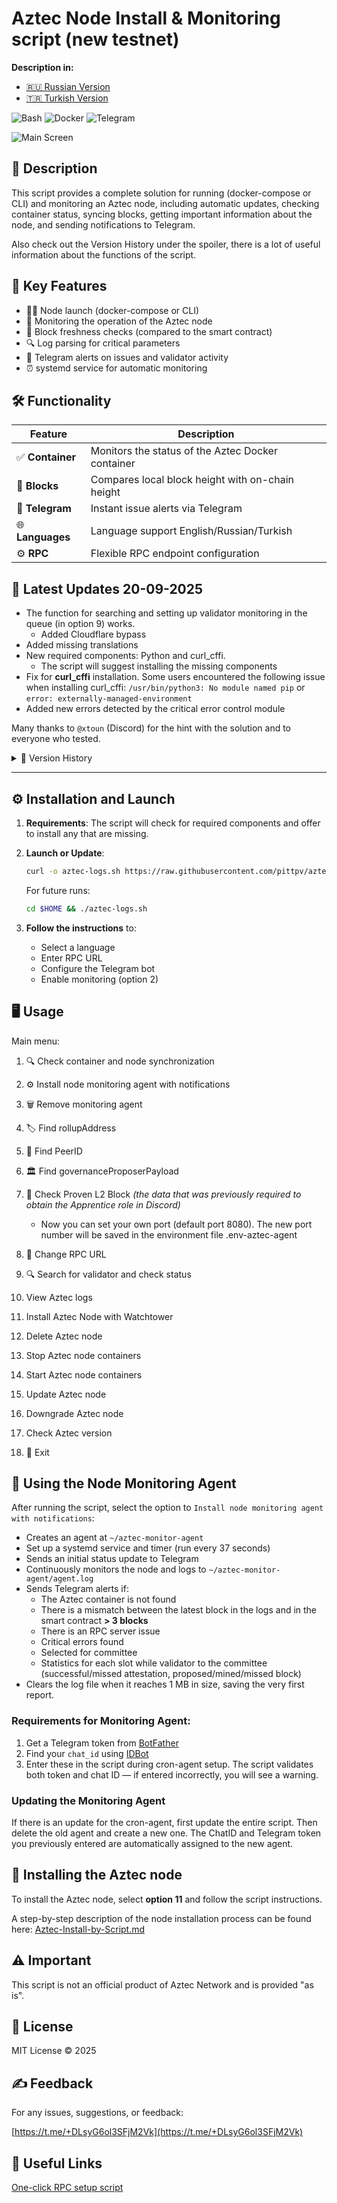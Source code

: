 # Aztec Node Install & Monitoring script (new testnet)

**Description in:**
- [🇷🇺 Russian Version](https://github.com/pittpv/aztec-monitoring-script/blob/main/ "Русская версия описания")
- [🇹🇷 Turkish Version](https://github.com/pittpv/aztec-monitoring-script/blob/main/tr/ "Turkish version of description")

![Bash](https://img.shields.io/badge/Bash-5.2-blue)
![Docker](https://img.shields.io/badge/Docker-20.10+-blue)
![Telegram](https://img.shields.io/badge/Telegram-API-blue)

![Main Screen](https://raw.githubusercontent.com/pittpv/aztec-monitoring-script/main/other/img-en-2025-05-25-05-44-01.png)

## 📝 Description

This script provides a complete solution for running (docker-compose or CLI) and monitoring an Aztec node, including automatic updates, checking container status, syncing blocks, getting important information about the node, and sending notifications to Telegram.

Also check out the Version History under the spoiler, there is a lot of useful information about the functions of the script.

## 🌟 Key Features

* 🏃🏻‍ Node launch (docker-compose or CLI)
* 🐳 Monitoring the operation of the Aztec node
* 🔗 Block freshness checks (compared to the smart contract)
* 🔍 Log parsing for critical parameters
* 📨 Telegram alerts on issues and validator activity
* ⏰ systemd service for automatic monitoring

## 🛠️ Functionality

| Feature          | Description                                       |
| ---------------- | ------------------------------------------------- |
| ✅ **Container**  | Monitors the status of the Aztec Docker container |
| 🔄 **Blocks**    | Compares local block height with on-chain height  |
| 🤖 **Telegram**  | Instant issue alerts via Telegram                 |
| 🌐 **Languages** | Language support English/Russian/Turkish                  |
| ⚙️ **RPC**       | Flexible RPC endpoint configuration               |

## 📌 Latest Updates 20-09-2025
- The function for searching and setting up validator monitoring in the queue (in option 9) works.
  - Added Cloudflare bypass  
- Added missing translations  
- New required components: Python and curl_cffi.
  - The script will suggest installing the missing components
- Fix for **curl_cffi** installation. Some users encountered the following issue when installing curl_cffi: `/usr/bin/python3: No module named pip` or `error: externally-managed-environment`
- Added new errors detected by the critical error control module

Many thanks to `@xtoun` (Discord) for the hint with the solution and to everyone who tested.


<details>
<summary>📅 Version History</summary>

### 17-09-2025
- Full support for the new network and testnet.
- New node installation script.
  - Automatic creation of YML key files for web3signer.
  - Installation and launch of web3signer.
  - Automatic creation of keystore.json key schema.
  - Support for multi-validator mode (up to 10 per node).
  - Ability to assign one common publisher address for all validators or have each use its own address (same as attester).
  - All previous features (automatic installation of required software, port checks, ability to assign custom ports, validations).
- New monitoring agent script for the node (option 2).
  - New Telegram notifications with slot-by-slot statistics including all status types (✅ attestation, ❌ attestation, ⛏️ Block mined, 📤 Block proposed, ⚠️ Block missed).
  - Support for multi-validator mode (statistics for all validators that joined the committee), as well as single-validator mode.
  - DEBUG mode – allows receiving highly detailed monitoring logs. Log is written to /root/aztec-monitor-agent/agent.log. To enable, set DEBUG=true in /root/.env-aztec-agent (default is false).
  - Checks run exactly on a systemd timer every 37 seconds (approximate duration of one slot) – you won’t miss any status!
  - All previous features (sync control, critical error detection, quick log view, automatic updates, downgrade function, container management, and more).
- New script for searching and verifying validators directly in Rollup and GSE contracts (option 9).
  - Fast validator search and status check.
  - Supports checking multiple validators in a single request.
  - Exact number of active validators in the network.
  - Always up-to-date information.
- Updated script version control function. Now short descriptions of new versions and updates are shown.
- Added new errors detected by the critical error control module, with details on how to fix them and Telegram notifications.
- Minor improvements to other features

### 21-08-2025
- Updated PeerID search function (restored function operation + new features)
    - The script finds the node's PeerID in the logs
    - Searches among current data on Nethermind.io
    - If not found in current Nethermind.io data, searches in the archive
- Updated cron agent creation function
    - Now in the committee inclusion notification, you can click on the validator address and go to its page on dashtec.xyz
- Updated Aztec node installation script
    - Added ufw activity check.
    - If ufw is active, rules for ports 8080 and 40400 are added, otherwise rules are not added.

### 06-08-2025
- The validator queue check function has been restored.

### 02-08-2025
- Updated the validator committee inclusion check function (restored function operation)
    - Multiple validator addresses can be specified

### 01-08-2025
- Updated the validator check script. Added check modes.
    - Fast processing - high CPU load
    - Slow processing - no CPU load
- Aztec node version check moved to a separate menu item to avoid wasting time during script loading.

### 29-07-2025
- Added the Aztec Node Update function. The function updates the node instantly without waiting for automatic updates from Watchtower.
    - Also use this option if you performed a downgrade and need to revert back.
    - Checks `docker-compose.yml` and replaces the tag with `latest`
- Added the Aztec Node Downgrade function. The function shows all node versions from Docker Hub, allowing rollback to any selected version from the list.
    - Selection of desired version
    - Updating the `docker-compose.yml` file
    - Stopping, downloading and launching containers

### 28-07-2025
- Updated the Aztec node installation script with Watchtower. During installation, the script will ask, "Do you want to run multiple validators? (y/n)"
    - Installation in multivalidator mode (up to 10 validators per node)
    - Installation in single-validator mode

### 21-07-2025
- Updated node launch command in CLI (validatorPrivateKey**s**) for node version 1.1.0 and above
- Added function to check for old screen sessions with node in CLI and delete them before creating a new session.
- Rollup contract address updated.

### 15-07-2025
- Improved the Telegram notification system **for validators**. Thanks for the idea @malbur187 (Discord)
    - When setting up the node monitoring cron agent, you can now choose which notifications to receive: only errors or also committee selection and block creation alerts.
    - The selection is saved in `.env-aztec-agent` and applied during subsequent agent recreations. To modify it, edit the `.env-aztec-agent` file.
- Added critical error detection. If a critical error is found in the node logs, a Telegram notification will be sent.
    - The error array is updated via a unified JSON file, allowing quick addition of new errors and their solutions.
- Updated the PeerID search function. Thanks for the idea @web3.creed (Discord)
    - After successful log detection, the PeerID is checked in the public database `aztec.nethermind.io`, and the result is displayed.
- Minor improvements

### 25-06-2025
- Added function "Stop Aztec Node Containers" – a smart function that remembers your method of running the node container (docker-compose or CLI) and continues to operate in the selected mode.
    - When prompted for the working method, specify how your node is running: `docker-compose` or `CLI`
    - When prompted for the path to the docker-compose file, provide the path from the root directory in the format: `/root/aztec` or `./aztec`
    - All settings are saved in the `.env-aztec-agent` file. You can change them if desired.
- Added function "Start Aztec Node Containers" – a smart function that uses the container running method assigned in the "Stop Aztec Node Containers" function (option 13).
    - If you **haven’t set** the container management method (option 13) and use the "Start Aztec Node Containers" function, it will work as a **wizard for starting a CLI node**. In this case, the script will prompt for the necessary CLI launch parameters, generate the command, and start the CLI node in a screen session.
    - All settings are saved in the `.env-aztec-agent` file. You can change them if desired.
- Updated the cron-agent creation function with Telegram notifications – now ChatID and Telegram token are saved in the `.env-aztec-agent` file and don’t need to be re-entered when removing/creating the cron-agent.
- Added Aztec Node version check when the script loads.

### 22-06-2025  
- View Aztec logs function – updated to show the last 500 lines with auto-refresh.  
- Check container and current block function - improved log reading and memory issue prevention
- Enhanced dependency check & installation for required script tools. 

### 06-06-2025

- Full localization, including the script and Telegram notifications, into three languages. Turkish language has been added.
- Added a function for installing the Aztec node with Docker and **Watchtower**. Watchtower is configured to automatically update the node container while preserving the configuration.
  - Installation of dependencies
  - Check for Docker and Docker Compose, and install them if necessary
  - Checking default port availability with the option to change ports if needed.
  - Installation of the latest node binary
  - Automatic creation of `.env` and `docker-compose` files
  - Opening ports in UFW
  - Starting the node and displaying the initial logs
- Added function to delete Aztec node 

### 05-06-2025
- Update for Watchtower compatibility

### 04-06-2025
- Improved block number search mechanism (Option 1 and cron agent) in debug-level logs. Supports debug, info (and likely all other) log levels. Maximally accurate search results.
- Enhanced block validation error handling
- Added a new option – View node logs directly from the script (Ctrl+C to exit logs)
- Added block number output from logs when executing Option 1.
- Added script version control. If there are updates, the script will notify you about it.
- Minor improvements 

### 02-06-2025
- Updated log reading filter values for better compatibility with different versions of the Aztec node
- Added logging for RPC/cast errors
- Added script version logging

### 01-06-2025
- Improved compatibility. The script now works with both Docker-based and CLI Aztec nodes
- Added support for the new log format "block NNNN"
- Automatic check and installation of the `bc` utility for calculations in option 9
- Removal of ANSI codes before analysis for more reliable data parsing
- Fixed issue with PeerID detection in logs
- Optimized handling of block hex values
- Improved Telegram notification system


### 30-05-2025
- Added validator check function. Analyzes all validators, shows information for specific ones, displays full list.
- Aztec node custom port setup for proof generation option. This is necessary if you changed the node port during installation.

### 29-05-2025
- Log file cleanup when reaching 1 MB, initial report is preserved.
</details>


---

## ⚙️ Installation and Launch

1. **Requirements**:
   The script will check for required components and offer to install any that are missing.

2. **Launch or Update**:

   ```bash
   curl -o aztec-logs.sh https://raw.githubusercontent.com/pittpv/aztec-monitoring-script/main/aztec-logs.sh && chmod +x aztec-logs.sh && ./aztec-logs.sh
   ```

   For future runs:

   ```bash
   cd $HOME && ./aztec-logs.sh
   ```

3. **Follow the instructions** to:

   * Select a language
   * Enter RPC URL
   * Configure the Telegram bot
   * Enable monitoring (option 2)

## 🖥️ Usage

Main menu:

1. 🔍 Check container and node synchronization 
2. ⚙️ Install node monitoring agent with notifications
3. 🗑️ Remove monitoring agent
4. 🏷️ Find rollupAddress
5. 👥 Find PeerID
6. 🏛️ Find governanceProposerPayload
7. 🔗 Check Proven L2 Block *(the data that was previously required to obtain the Apprentice role in Discord)*
   - Now you can set your own port (default port 8080). The new port number will be saved in the environment file .env-aztec-agent
8. 🔌 Change RPC URL
9. 🔍 Search for validator and check status
10. View Aztec logs
11. Install Aztec Node with Watchtower
12. Delete Aztec node
13. Stop Aztec node containers
14. Start Aztec node containers
15. Update Aztec node
16. Downgrade Aztec node
17. Check Aztec version

0. 🚪 Exit

## 🚀 Using the Node Monitoring Agent

After running the script, select the option to `Install node monitoring agent with notifications`:

- Creates an agent at `~/aztec-monitor-agent`
- Set up a systemd service and timer (run every 37 seconds)
- Sends an initial status update to Telegram
- Continuously monitors the node and logs to `~/aztec-monitor-agent/agent.log`
- Sends Telegram alerts if:
   - The Aztec container is not found
   - There is a mismatch between the latest block in the logs and in the smart contract **> 3 blocks**
   - There is an RPC server issue
   - Critical errors found
   - Selected for committee
   - Statistics for each slot while validator to the committee (successful/missed attestation, proposed/mined/missed block)
- Clears the log file when it reaches 1 MB in size, saving the very first report.

### Requirements for Monitoring Agent:

1. Get a Telegram token from [BotFather](https://t.me/BotFather)
2. Find your `chat_id` using [IDBot](https://t.me/myidbot)
3. Enter these in the script during cron-agent setup.
   The script validates both token and chat ID — if entered incorrectly, you will see a warning.

### Updating the Monitoring Agent

If there is an update for the cron-agent, first update the entire script. Then delete the old agent and create a new one. The ChatID and Telegram token you previously entered are automatically assigned to the new agent.

## 🚀 Installing the Aztec node

To install the Aztec node, select **option 11** and follow the script instructions.

A step-by-step description of the node installation process can be found here: [Aztec-Install-by-Script.md](https://github.com/pittpv/aztec-monitoring-script/blob/main/en/Aztec-Install-by-Script.md)

## ⚠️ Important

This script is not an official product of Aztec Network and is provided "as is".

## 📜 License

MIT License © 2025

## ✍️ Feedback

For any issues, suggestions, or feedback:

[https://t.me/+DLsyG6ol3SFjM2Vk](https://t.me/+DLsyG6ol3SFjM2Vk)

## 🔗 Useful Links

[One-click RPC setup script](https://github.com/pittpv/sepolia-auto-install "Quickly set up a Sepolia node for RPC")
